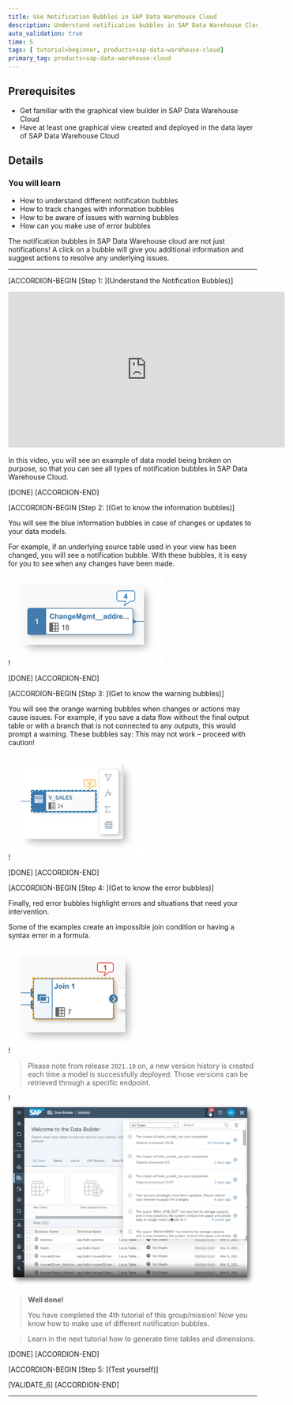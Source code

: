 ```yaml
---
title: Use Notification Bubbles in SAP Data Warehouse Cloud
description: Understand notification bubbles in SAP Data Warehouse Cloud whose purpose is to signal changes that happen in the data models as well as their severity.
auto_validation: true
time: 5
tags: [ tutorial>beginner, products>sap-data-warehouse-cloud]
primary_tag: products>sap-data-warehouse-cloud
---
```


## Prerequisites
- Get familiar with the graphical view builder in SAP Data Warehouse Cloud
- Have at least one graphical view created and deployed in the data layer of SAP Data Warehouse Cloud

## Details
### You will learn
- How to understand different notification bubbles
- How to track changes with information bubbles
- How to be aware of issues with warning bubbles
- How can you make use of error bubbles


The notification bubbles in SAP Data Warehouse cloud are not just notifications! A click on a bubble will give you additional information and suggest actions to resolve any underlying issues.

---

[ACCORDION-BEGIN [Step 1: ](Understand the Notification Bubbles)]

<iframe width="560" height="315" src="https://www.youtube.com/embed/EN6Cg1Z9wyE" title="YouTube video player" frameborder="0" allow="accelerometer; autoplay; clipboard-write; encrypted-media; gyroscope; picture-in-picture" allowfullscreen></iframe>

In this video, you will see an example of data model being broken on purpose, so that you can see all types of notification bubbles in SAP Data Warehouse Cloud.

[DONE]
[ACCORDION-END]

[ACCORDION-BEGIN [Step 2: ](Get to know the information bubbles)]

You will see the blue information bubbles in case of changes or updates to your data models.

For example, if an underlying source table used in your view has been changed, you will see a notification bubble. With these bubbles, it is easy for you to see when any changes have been made.

  !![Information Bubbles](Picture1.png)


[DONE]
[ACCORDION-END]


[ACCORDION-BEGIN [Step 3: ](Get to know the warning bubbles)]

You will see the orange warning bubbles when changes or actions may cause issues.
For example, if you save a data flow without the final output table or with a branch that is not connected to any outputs, this would prompt a warning. These bubbles say: This may not work – proceed with caution!

  !![Warning Bubbles](Picture2.png)

[DONE]
[ACCORDION-END]

[ACCORDION-BEGIN [Step 4: ](Get to know the error bubbles)]

Finally, red error bubbles highlight errors and situations that need your intervention.

Some of the examples create an impossible join condition or having a syntax error in a formula.

!![Error Bubbles](Picture3.png)

> Please note from release `2021.10` on, a new version history is created each time a model is successfully deployed. Those versions can be retrieved through a specific endpoint.

!![Version](Picture4.png)

> **Well done!**
>
> You have completed the 4th tutorial of this group/mission! Now you know how to make use of different notification bubbles.

> Learn in the next tutorial how to generate time tables and dimensions.

[DONE]
[ACCORDION-END]

[ACCORDION-BEGIN [Step 5: ](Test yourself)]



[VALIDATE_6]
[ACCORDION-END]



---
